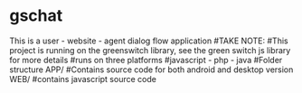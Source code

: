 # gschat
This is a user - website - agent dialog flow application
#TAKE NOTE: 
#This project is running on the greenswitch library, see the green switch js library for more details
#runs on three platforms
  #javascript - php - java
  #Folder structure
  APP/ 
  #Contains source code for both android and desktop version
  WEB/
  #contains javascript source code
